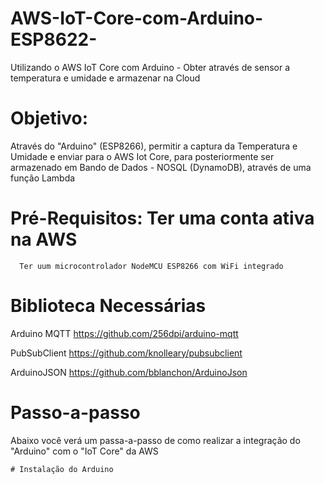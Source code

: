 # AWS-IoT-Core-com-Arduino-ESP8622-
Utilizando o AWS IoT Core com Arduino - Obter através de sensor a temperatura e umidade e armazenar na Cloud

# Objetivo: 

Através do "Arduino" (ESP8266), permitir a captura da Temperatura e Umidade e enviar para o AWS Iot Core, para posteriormente ser armazenado em Bando de Dados - NOSQL (DynamoDB), através de uma função Lambda

# Pré-Requisitos: Ter uma conta ativa na AWS
      Ter uum microcontrolador NodeMCU ESP8266 com WiFi integrado
                
# Biblioteca Necessárias

Arduino MQTT	https://github.com/256dpi/arduino-mqtt

PubSubClient	https://github.com/knolleary/pubsubclient

ArduinoJSON	https://github.com/bblanchon/ArduinoJson

# Passo-a-passo

Abaixo você verá um passa-a-passo de como realizar a integração do "Arduino" com o "IoT Core" da AWS

    # Instalação do Arduino

